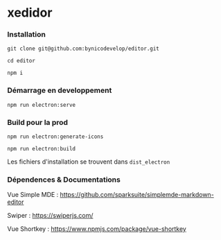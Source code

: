 # xedidor

### Installation

```
git clone git@github.com:bynicodevelop/editor.git

cd editor

npm i
```

### Démarrage en developpement

```
npm run electron:serve
```

### Build pour la prod

```
npm run electron:generate-icons

npm run electron:build
```

Les fichiers d'installation se trouvent dans `dist_electron`

### Dépendences & Documentations

Vue Simple MDE : https://github.com/sparksuite/simplemde-markdown-editor

Swiper : https://swiperjs.com/

Vue Shortkey : https://www.npmjs.com/package/vue-shortkey
